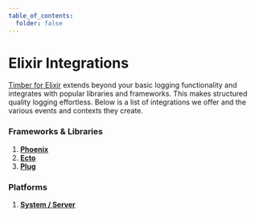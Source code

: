 ```yaml
---
table_of_contents:
  folder: false
---
```

# Elixir Integrations

[Timber for Elixir](https://github.com/timberio/timber-elixir) extends beyond your basic logging functionality and integrates with popular libraries and frameworks. This makes structured quality logging effortless. Below is a list of integrations we offer and the various events and contexts they create.

### Frameworks & Libraries

1. [**Phoenix**](phoenix)
2. [**Ecto**](ecto)
3. [**Plug**](plug)

### Platforms

1. [**System / Server**](system-server)

